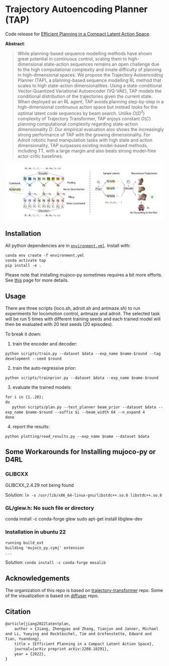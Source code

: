 # Trajectory Autoencoding Planner (TAP)

Code release for [Efficient Planning in a Compact Latent Action Space](https://arxiv.org/abs/2208.10291).

**Abstract**:
> While planning-based sequence modelling methods have shown great potential in continuous control, scaling them to high-dimensional state-action sequences remains an open challenge due to the high computational complexity and innate difficulty of planning in high-dimensional spaces. We propose the Trajectory Autoencoding Planner (TAP), a planning-based sequence modelling RL method that scales to high state-action dimensionalities. Using a state-conditional Vector-Quantized Variational Autoencoder (VQ-VAE), TAP models the conditional distribution of the trajectories given the current state. When deployed as an RL agent, TAP avoids planning step-by-step in a high-dimensional continuous action space but instead looks for the optimal latent code sequences by beam search. Unlike $O(D^3)$ complexity of Trajectory Transformer, TAP enjoys constant $O(C)$ planning computational complexity regarding state-action dimensionality $D$. Our empirical evaluation also shows the increasingly strong performance of TAP with the growing dimensionality. For Adroit robotic hand manipulation tasks with high state and action dimensionality, TAP surpasses existing model-based methods, including TT, with a large margin and also beats strong model-free actor-critic baselines.

![](img/trainandtest.png)

## Installation
All python dependencies are in [`environment.yml`](environment.yml). Install with:

```
conda env create -f environment.yml
conda activate tap
pip install -e .
```

Please note that installing mujoco-py sometimes requires a bit more efforts. See [this](https://github.com/openai/mujoco-py) page for more details.

## Usage
There are three scripts (loco.sh, adroit.sh and antmaze.sh) to run experiments for locomotion control,
antmaze and adroit.
The selected task will be run 5 times with different training seeds and each trained model will then be evaluated with 20 test seeds (20 episodes).

To break it down:
1. train the encoder and decoder:
```
python scripts/train.py --dataset $data --exp_name $name-$round --tag development --seed $round
```
2. train the auto-regressive prior:
```
python scripts/trainprior.py --dataset $data --exp_name $name-$round
```
3. evaluate the trained models:
```
for i in {1..20};
do
   python scripts/plan.py --test_planner beam_prior --dataset $data --exp_name $name-$round --suffix $i --beam_width 64 --n_expand 4 
done 
```
4. report the results:
```
python plotting/read_results.py --exp_name $name --dataset $data
```


## Some Workarounds for Installing mujoco-py or D4RL
### GLIBCXX
GLIBCXX_2.4.29 not being found

Solution:
`ln -s /usr/lib/x86_64-linux-gnu/libstdc++.so.6 libstdc++.so.6`

### GL/glew.h: No such file or directory

conda install -c conda-forge glew
sudo apt-get install libglew-dev

### Installation in ubuntu 22
```
running build_ext
building 'mujoco_py.cymj' extension
...
```

Solution:
`conda install -c conda-forge mesalib`

## Acknowledgements
The organization of this repo is based on [trajectory-transformer](https://github.com/jannerm/trajectory-transformer) repo. Some of the visualization is based on [diffuser](https://github.com/jannerm/diffuser) repo.

## Citation
```
@article{jiang2022latentplan,
    author = {Jiang, Zhengyao and Zhang, Tianjun and Janner, Michael and Li, Yueying and Rocktäschel, Tim and Grefenstette, Edward and Tian, Yuandong},
    title = {Efficient Planning in a Compact Latent Action Space},
    journal={arXiv preprint arXiv:2208.10291},
    year = {2022},
}
```
